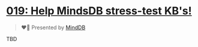 # [019: Help MindsDB stress-test KB's!](https://quira.sh)

> ❤️‍🔥 Presented by [MindDB](https://mindsdb.com/)

TBD
